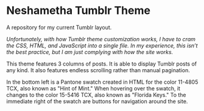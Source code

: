 # Neshametha Tumblr Theme
A repository for my current Tumblr layout.

*Unfortunately, with how Tumblr theme customization works, I have to cram the CSS, HTML, and JavaScript into a single file. In my experience, this isn’t the best practice, but I am just complying with how the site works.*

This theme features 3 columns of posts. It is able to display Tumblr posts of any kind. It also features endless scrolling rather than manual pagination.

In the bottom left is a Pantone swatch created in HTML for the color 11-4805 TCX, also known as "Hint of Mint." When hovering over the swatch, it changes to the color 15-5416 TCX, also known as "Florida Keys." To the immediate right of the swatch are buttons for navigation around the site.
